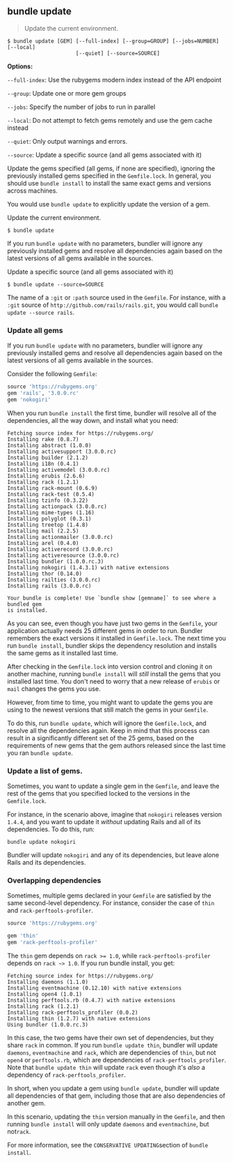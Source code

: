 ## bundle update

> Update the current environment.

```
$ bundle update [GEM] [--full-index] [--group=GROUP] [--jobs=NUMBER] [--local]
                      [--quiet] [--source=SOURCE]
```

**Options:**

`--full-index`: Use the rubygems modern index instead of the API endpoint

`--group`: Update one or more gem groups

`--jobs`: Specify the number of jobs to run in parallel

`--local`: Do not attempt to fetch gems remotely and use the gem cache instead

`--quiet`: Only output warnings and errors.

`--source`: Update a specific source (and all gems associated with it)

Update the gems specified (all gems, if none are specified), ignoring the previously
installed gems specified in the `Gemfile.lock`. In general, you should use
`bundle install` to install the same exact gems and versions across machines.


You would use `bundle update` to explicitly update the version of a gem.

Update the current environment.

```
$ bundle update
```

If you run `bundle update` with no parameters, bundler will ignore any
previously installed gems and resolve all dependencies again based on the latest
versions of all gems available in the sources.

Update a specific source (and all gems associated with it)

```
$ bundle update --source=SOURCE
```

The name of a `:git` or `:path` source used in the `Gemfile`. For instance, with
a `:git` source of `http://github.com/rails/rails.git`, you would call `bundle update --source rails`.

### Update all gems

If you run `bundle update` with no parameters, bundler will ignore any previously
installed gems and resolve all dependencies again based on the latest versions
of all gems available in the sources.

Consider the following `Gemfile`:

``` ruby
source 'https://rubygems.org'
gem 'rails', '3.0.0.rc'
gem 'nokogiri'
```

When you run `bundle install` the first time, bundler will resolve all of the
dependencies, all the way down, and install what you need:

```
Fetching source index for https://rubygems.org/
Installing rake (0.8.7)
Installing abstract (1.0.0)
Installing activesupport (3.0.0.rc)
Installing builder (2.1.2)
Installing i18n (0.4.1)
Installing activemodel (3.0.0.rc)
Installing erubis (2.6.6)
Installing rack (1.2.1)
Installing rack-mount (0.6.9)
Installing rack-test (0.5.4)
Installing tzinfo (0.3.22)
Installing actionpack (3.0.0.rc)
Installing mime-types (1.16)
Installing polyglot (0.3.1)
Installing treetop (1.4.8)
Installing mail (2.2.5)
Installing actionmailer (3.0.0.rc)
Installing arel (0.4.0)
Installing activerecord (3.0.0.rc)
Installing activeresource (3.0.0.rc)
Installing bundler (1.0.0.rc.3)
Installing nokogiri (1.4.3.1) with native extensions
Installing thor (0.14.0)
Installing railties (3.0.0.rc)
Installing rails (3.0.0.rc)

Your bundle is complete! Use `bundle show [gemname]` to see where a bundled gem
is installed.
```

As you can see, even though you have just two gems in the `Gemfile`, your
application actually needs 25 different gems in order to run. Bundler remembers
the exact versions it installed in `Gemfile.lock`. The next time you run
`bundle install`, bundler skips the dependency resolution and installs the same
gems as it installed last time.

After checking in the `Gemfile.lock` into version control and cloning it on
another machine, running `bundle install` will _still_ install the gems that you
installed last time. You don't need to worry that a new release of `erubis` or
`mail` changes the gems you use.

However, from time to time, you might want to update the gems you are using to
the newest versions that still match the gems in your `Gemfile`.

To do this, run `bundle update`, which will ignore the `Gemfile.lock`, and
resolve all the dependencies again. Keep in mind that this process can result in
a significantly different set of the 25 gems, based on the requirements of new
gems that the gem authors released since the last time you ran `bundle update`.

### Update a list of gems.

Sometimes, you want to update a single gem in the `Gemfile`, and leave the rest
of the gems that you specified locked to the versions in the `Gemfile.lock`.

For instance, in the scenario above, imagine that `nokogiri` releases version
`1.4.4`, and you want to update it _without_ updating Rails and all of its
dependencies. To do this, run:

```
bundle update nokogiri
```

Bundler will update `nokogiri` and any of its dependencies, but leave alone Rails and its dependencies.

### Overlapping dependencies

Sometimes, multiple gems declared in your `Gemfile` are satisfied by the same
second-level dependency. For instance, consider the case of `thin` and `rack-perftools-profiler`.

``` ruby
source 'https://rubygems.org'

gem 'thin'
gem 'rack-perftools-profiler'
```

The `thin` gem depends on `rack >= 1.0`, while `rack-perftools-profiler` depends on `rack ~> 1.0`.
If you run bundle install, you get:

```
Fetching source index for https://rubygems.org/
Installing daemons (1.1.0)
Installing eventmachine (0.12.10) with native extensions
Installing open4 (1.0.1)
Installing perftools.rb (0.4.7) with native extensions
Installing rack (1.2.1)
Installing rack-perftools_profiler (0.0.2)
Installing thin (1.2.7) with native extensions
Using bundler (1.0.0.rc.3)
```

In this case, the two gems have their own set of dependencies, but they share
`rack` in common. If you run `bundle update thin`, bundler will update
`daemons`, `eventmachine` and `rack`, which are dependencies of `thin`, but not
`open4` or `perftools.rb`, which are dependencies of `rack-perftools_profiler`.
Note that `bundle update thin` will update `rack` even though it's _also_ a
dependency of `rack-perftools_profiler`.

In short, when you update a gem using `bundle update`, bundler will update all
dependencies of that gem, including those that are also dependencies of another gem.

In this scenario, updating the `thin` version manually in the `Gemfile`, and
then running `bundle install` will only update `daemons` and `eventmachine`, but not`rack`.

For more information, see the  `CONSERVATIVE UPDATING`section of `bundle install`.
